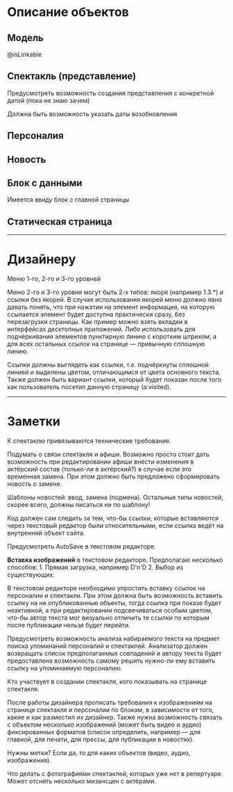 # Описание объектов
## Модель

@isLinkable

## Спектакль (представление)
Предусмотреть возможность создания представления с конкретной датой (пока не знаю зачем)

Должна быть возможность указать даты возобновления

## Персоналия

## Новость

## Блок с данными

Имеется ввиду блок с главной страницы

## Статическая страница


------------------
# Дизайнеру

Меню 1-го, 2-го и 3-го уровней

Меню 2-го и 3-го уровня могут быть 2-х типов: якоря (например 1.3.*) и ссылки без якорей. В случае использования якорей меню должно явно давать понять, что при нажатии на элемент информация, на которую ссылается элемент будет доступна практически сразу, без перезагрузки страницы. Как пример можно взять вкладки в интерфейсах десктопных приложений. Либо использовать для подчёркивания элементов пунктирную линию с коротким штрихом, а для всех остальных ссылок на странице — привычную сплошную линию.

Ссылки должны выглядеть как ссылки, т.е. подчёркнуты сплошной линией и выделены цветом, отличающимся от цвета основного текста. Также должен быть вариант ссылки, который будет показан после того как пользователь посетил данную страницу (a:visited).

------------------
# Заметки
К спектаклю привязываются технические требования.

Подумать о связи спектакля и афиши. Возможно просто стоит дать возможность при редактировании афиши внести изменения в актёрский состав (только-ли в актёрский?) в случае если это временная замена. При этом должно быть предложено сформировать новость о замене.

Шаблоны новостей: ввод, замена (подмена). Остальные типы новостей, скорее всего, должны писаться не по шаблону!

Код должен сам следить за тем, что-бы ссылки, которые вставляются через текстовый редактор были относительными, если ссылка ведёт на внутренний объект сайта.

Предусмотреть AutoSave в текстовом редакторе.

**Вставка изображений** в текстовом редакторе. Предполагаю несколько способов:
	1. Прямая загрузка, например D'n'D
	2. Выбор из существующих.

В текстовом редакторе необходимо упростить вставку ссылок на персоналии и спектакли. При этом должна быть возможность вставить ссылку на не опубликованные объекты, тогда ссылка при показе будет неактивной, а при редактировании подсвечиваться особым цветом, что-бы автор текста мог визуально отличить те ссылки по которым после публикации нельзя будет перейти. 

Предусмотреть возможность анализа набираемого текста на предмет поиска упоминаний персоналий и спектаклей. Анализатор должен возвращать список предполагаемых  совпадений и автору текста будет предоставлена возможность самому решить нужно-ли ему вставить ссылку на упоминаемую персоналию.

Кто участвует в создании спектакля, кого показывать на странице спектакля.

После работы дизайнера прописать требования к изображениям на странице спектакля и персоналии по блокам, в зависимости от того, какие и как разместил их дизайнер. Также нужна возможность связать с объектом несколько изображений (может быть видео и аудио) фиксированных форматов (список определить, например — для главной, для печати, для прессы, для публикации в новостях).

Нужны метки? Если да, то для каких объектов (видео, аудио, изображения).

Что делать с фотографиями спектаклей, которых уже нет в репертуаре. Может отснять несколько мизансцен с актёрами.

